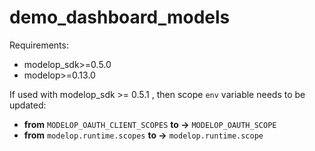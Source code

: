 # demo_dashboard_models

Requirements:

- modelop_sdk>=0.5.0
- modelop>=0.13.0

If used with modelop_sdk >= 0.5.1 , then scope `env` variable needs to be updated:

- **from** `MODELOP_OAUTH_CLIENT_SCOPES` **to ->** `MODELOP_OAUTH_SCOPE`
- **from** `modelop.runtime.scopes` **to ->** `modelop.runtime.scope`

